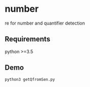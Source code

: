 # number
re for number and quantifier detection

## Requirements
python >=3.5

## Demo
```
python3 getQfromSen.py
```

